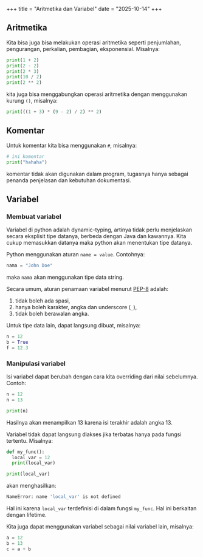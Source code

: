 +++
title     = "Aritmetika dan Variabel"
date      = "2025-10-14"
+++

## Aritmetika

Kita bisa juga bisa melakukan operasi aritmetika seperti penjumlahan,
pengurangan, perkalian, pembagian, eksponensial. Misalnya:

```python
print(1 + 2)
print(2 - 2)
print(2 * 3)
print(10 / 2)
print(2 ** 2)
```

kita juga bisa menggabungkan operasi aritmetika dengan menggunakan kurung `()`,
misalnya:

```python
print(((1 + 3) * (9 - 2) / 2) ** 2)
```

## Komentar

Untuk komentar kita bisa menggunakan `#`, misalnya:

```python
# ini komentar
print("hahaha")
```

komentar tidak akan digunakan dalam program, tugasnya hanya sebagai penanda
penjelasan dan kebutuhan dokumentasi.

## Variabel

### Membuat variabel

Variabel di python adalah dynamic-typing, artinya tidak perlu menjelaskan secara
eksplisit tipe datanya, berbeda dengan Java dan kawannya. Kita cukup memasukkan
datanya maka python akan menentukan tipe datanya.

Python menggunakan aturan `name = value`. Contohnya:

```python
nama = "John Doe"
```

maka `nama` akan menggunakan tipe data string.

Secara umum, aturan penamaan variabel menurut
[PEP-8](https://peps.python.org/pep-0008/) adalah:

1. tidak boleh ada spasi,
2. hanya boleh karakter, angka dan underscore (`_`),
3. tidak boleh berawalan angka.

Untuk tipe data lain, dapat langsung dibuat, misalnya:

```python
n = 12
b = True
f = 12.3
```

### Manipulasi variabel

Isi variabel dapat berubah dengan cara kita overriding dari nilai sebelumnya.
Contoh:

```python
n = 12
n = 13

print(n)
```

Hasilnya akan menampilkan 13 karena isi terakhir adalah angka 13.

Variabel tidak dapat langsung diakses jika terbatas hanya pada fungsi tertentu.
Misalnya:

```python
def my_func():
  local_var = 12
  print(local_var)

print(local_var)
```

akan menghasilkan:

```bash
NameError: name 'local_var' is not defined
```

Hal ini karena `local_var` terdefinisi di dalam fungsi `my_func`. Hal ini
berkaitan dengan lifetime.

Kita juga dapat menggunakan variabel sebagai nilai variabel lain, misalnya:

```python
a = 12
b = 13
c = a + b
```
